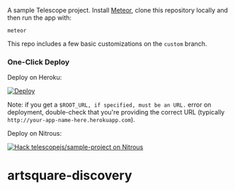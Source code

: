 A sample Telescope project. Install [Meteor](http://meteor.com), clone this repository locally and then run the app with:

```
meteor
```

This repo includes a few basic customizations on the `custom` branch.

### One-Click Deploy

Deploy on Heroku:

[![Deploy](https://www.herokucdn.com/deploy/button.png)](https://heroku.com/deploy)

Note: if you get a `$ROOT_URL, if specified, must be an URL.` error on deployment, double-check that you're providing the correct URL (typically `http://your-app-name-here.herokuapp.com`).

Deploy on Nitrous:

[![Hack telescopejs/sample-project on Nitrous](https://d3o0mnbgv6k92a.cloudfront.net/assets/hack-l-v1-d464cf470a5da050619f6f247a1017ec.png)](https://lite.nitrous.io/hack_button?source=embed&runtime=meteor&repo=telescopejs%2Fsample-project)
# artsquare-discovery
